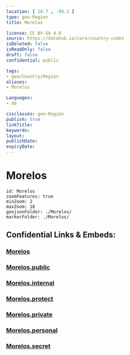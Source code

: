 ```yaml
---
location: [ 18.7 , -99.1 ] 
type: geo-Region
title: Morelos

license: CC BY-SA 4.0
source: https://datahub.io/core/country-codes
isDeleted: false
isReadOnly: false
draft: false
confidential: public

tags:
- geo/Country/Region
aliases:
- Morelos

Languages:
- de

cssclasses: geo-Region
publish: true
linkTitle: 
keywords: 
layout: 
publishDate: 
expiryDate: 
---
```


# Morelos

```leaflet
id: Morelos
zoomFeatures: true 
minZoom: 2 
maxZoom: 18
geojsonFolder: ./Morelos/
markerFolder: ./Morelos/
```


## Confidential Links & Embeds: 

### [Morelos](/_Standards/Earth/Continent/America~Central/Mexico/States~Mexico/Morelos.md) 

### [Morelos.public](/_public/Earth/Continent/America~Central/Mexico/States~Mexico/Morelos.public.md) 

### [Morelos.internal](/_internal/Earth/Continent/America~Central/Mexico/States~Mexico/Morelos.internal.md) 

### [Morelos.protect](/_protect/Earth/Continent/America~Central/Mexico/States~Mexico/Morelos.protect.md) 

### [Morelos.private](/_private/Earth/Continent/America~Central/Mexico/States~Mexico/Morelos.private.md) 

### [Morelos.personal](/_personal/Earth/Continent/America~Central/Mexico/States~Mexico/Morelos.personal.md) 

### [Morelos.secret](/_secret/Earth/Continent/America~Central/Mexico/States~Mexico/Morelos.secret.md)

